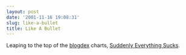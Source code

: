 ```yaml
---
layout: post
date: '2001-11-16 19:08:31'
slug: like-a-bullet
title: Like A Bullet
---
```


Leaping to the top of the [blogdex](http://blogdex.media.mit.edu/) charts, [Suddenly Everything Sucks](http://freespace.virgin.net/andrew.harrison4/).